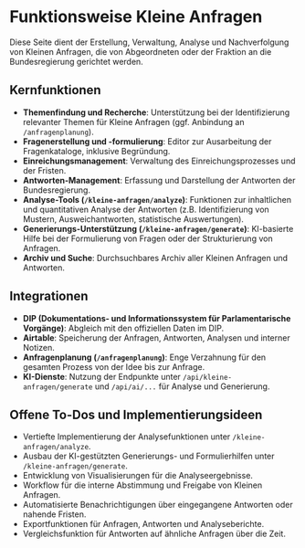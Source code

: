 # Funktionsweise Kleine Anfragen

Diese Seite dient der Erstellung, Verwaltung, Analyse und Nachverfolgung von Kleinen Anfragen, die von Abgeordneten oder der Fraktion an die Bundesregierung gerichtet werden.

## Kernfunktionen

- **Themenfindung und Recherche**: Unterstützung bei der Identifizierung relevanter Themen für Kleine Anfragen (ggf. Anbindung an `/anfragenplanung`).
- **Fragenerstellung und -formulierung**: Editor zur Ausarbeitung der Fragenkataloge, inklusive Begründung.
- **Einreichungsmanagement**: Verwaltung des Einreichungsprozesses und der Fristen.
- **Antworten-Management**: Erfassung und Darstellung der Antworten der Bundesregierung.
- **Analyse-Tools (`/kleine-anfragen/analyze`)**: Funktionen zur inhaltlichen und quantitativen Analyse der Antworten (z.B. Identifizierung von Mustern, Ausweichantworten, statistische Auswertungen).
- **Generierungs-Unterstützung (`/kleine-anfragen/generate`)**: KI-basierte Hilfe bei der Formulierung von Fragen oder der Strukturierung von Anfragen.
- **Archiv und Suche**: Durchsuchbares Archiv aller Kleinen Anfragen und Antworten.

## Integrationen

- **DIP (Dokumentations- und Informationssystem für Parlamentarische Vorgänge)**: Abgleich mit den offiziellen Daten im DIP.
- **Airtable**: Speicherung der Anfragen, Antworten, Analysen und interner Notizen.
- **Anfragenplanung (`/anfragenplanung`)**: Enge Verzahnung für den gesamten Prozess von der Idee bis zur Anfrage.
- **KI-Dienste**: Nutzung der Endpunkte unter `/api/kleine-anfragen/generate` und `/api/ai/...` für Analyse und Generierung.

## Offene To-Dos und Implementierungsideen

- Vertiefte Implementierung der Analysefunktionen unter `/kleine-anfragen/analyze`.
- Ausbau der KI-gestützten Generierungs- und Formulierhilfen unter `/kleine-anfragen/generate`.
- Entwicklung von Visualisierungen für die Analyseergebnisse.
- Workflow für die interne Abstimmung und Freigabe von Kleinen Anfragen.
- Automatisierte Benachrichtigungen über eingegangene Antworten oder nahende Fristen.
- Exportfunktionen für Anfragen, Antworten und Analyseberichte.
- Vergleichsfunktion für Antworten auf ähnliche Anfragen über die Zeit. 